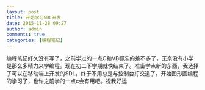 ```yaml
---
layout: post
title: 开始学习SDL开发
date: 2015-11-28 09:27
author: admin
comments: true
categories: [编程笔记]
---
```

编程笔记好久没有写了，之前学过的一点C和VB都忘的差不多了，无奈没有小学是那么多精力来学编程。现在初二下学期就快结束了。准备学点新的东西，我选择了可以在移动端上开发的SDL，终于不用总是与控制台打交道了。开始图形画编程的学习了，也许之前学的一点c会有用吧。祝我好运
